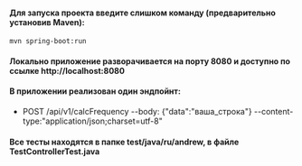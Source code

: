 #### Для запуска проекта введите слишком команду (предварительно установив Maven):
```
mvn spring-boot:run
```
#### Локально приложение разворачивается на порту 8080 и доступно по ссылке http://localhost:8080
#### В приложении реализован один эндпойнт: 
- POST /api/v1/calcFrequency
--body: {"data":"ваша_строка"} 
--content-type:"application/json;charset=utf-8"

#### Все тесты находятся в папке test/java/ru/andrew, в файле TestControllerTest.java